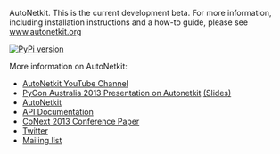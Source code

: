 AutoNetkit.
This is the current development beta.
For more information, including installation instructions and a how-to guide, please see www.autonetkit.org

[![PyPi version](https://pypip.in/v/autonetkit/badge.png)](https://crate.io/packages/autonetkit/)

More information on AutoNetkit:

*  [AutoNetkit YouTube Channel](http://www.youtube.com/autonetkit)
*  [PyCon Australia 2013 Presentation on Autonetkit](http://t.co/H4NWROoAJK) [(Slides)](http://t.co/x0NXLMATEq)
*  [AutoNetkit](http://www.autonetkit.org)
*  [API Documentation](https://autonetkit.readthedocs.org/)
*  [CoNext 2013 Conference Paper](http://conferences.sigcomm.org/co-next/2013/program/p235.pdf)
*  [Twitter](https://twitter.com/autonetkit)
*  [Mailing list](https://groups.google.com/group/autonetkit)
